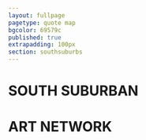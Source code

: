 ```yaml
---
layout: fullpage
pagetype: quote map
bgcolor: 69579c
published: true
extrapadding: 100px
section: southsuburbs
---
```


<div class="mapstage"></div>

# SOUTH SUBURBAN
# ART NETWORK
